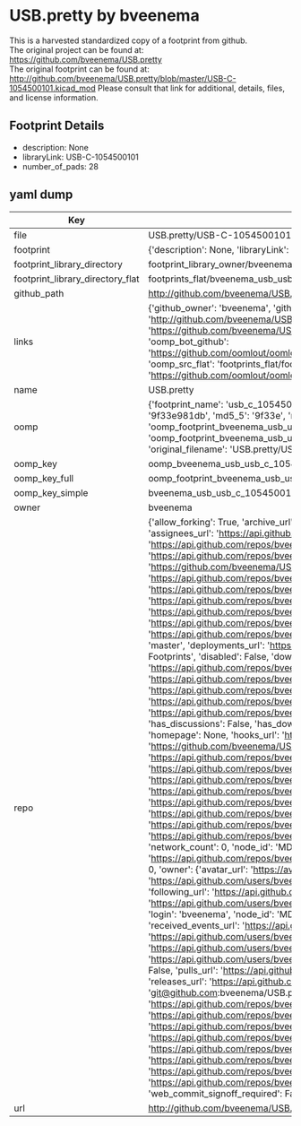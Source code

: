 # USB.pretty by bveenema  
This is a harvested standardized copy of a footprint from github.  
The original project can be found at:  
https://github.com/bveenema/USB.pretty  
The original footprint can be found at:
http://github.com/bveenema/USB.pretty/blob/master/USB-C-1054500101.kicad_mod
Please consult that link for additional, details, files, and license information.  
## Footprint Details
* description: None  
* libraryLink: USB-C-1054500101  
* number_of_pads: 28  
## yaml dump  
| Key | Value |  
| --- | --- |  
| file | USB.pretty/USB-C-1054500101.kicad_mod |  
| footprint | {'description': None, 'libraryLink': 'USB-C-1054500101', 'number_of_pads': 28} |  
| footprint_library_directory | footprint_library_owner/bveenema_USB.pretty |  
| footprint_library_directory_flat | footprints_flat/bveenema_usb_usb_c_1054500101/working |  
| github_path | http://github.com/bveenema/USB.pretty/blob/master/USB-C-1054500101.kicad_mod |  
| links | {'github_owner': 'bveenema', 'github_repo_name': 'USB.pretty', 'github_src': 'http://github.com/bveenema/USB.pretty/blob/master/USB-C-1054500101.kicad_mod', 'github_src_repo': 'https://github.com/bveenema/USB.pretty', 'oomp_bot': 'footprints/bveenema_usb_usb_c_1054500101/working', 'oomp_bot_github': 'https://github.com/oomlout/oomlout_oomp_footprint_bot/tree/main/footprints/bveenema_usb_usb_c_1054500101/working', 'oomp_src_flat': 'footprints_flat/footprints_flat/bveenema_usb_usb_c_1054500101/working', 'oomp_src_flat_github': 'https://github.com/oomlout/oomlout_oomp_footprint_src/tree/main/footprints_flat/bveenema_usb_usb_c_1054500101/working'} |  
| name | USB.pretty |  
| oomp | {'footprint_name': 'usb_c_1054500101', 'library_name': 'usb', 'md5': '9f33e981dbb543f378d76fb96cdf96a8', 'md5_10': '9f33e981db', 'md5_5': '9f33e', 'md5_6': '9f33e9', 'oomp_key': 'oomp_bveenema_usb_usb_c_1054500101', 'oomp_key_extra': 'oomp_footprint_bveenema_usb_usb_c_1054500101', 'oomp_key_full': 'oomp_footprint_bveenema_usb_usb_c_1054500101_9f33e9', 'oomp_key_simple': 'bveenema_usb_usb_c_1054500101', 'original_filename': 'USB.pretty/USB-C-1054500101.kicad_mod', 'owner_name': 'bveenema'} |  
| oomp_key | oomp_bveenema_usb_usb_c_1054500101 |  
| oomp_key_full | oomp_footprint_bveenema_usb_usb_c_1054500101 |  
| oomp_key_simple | bveenema_usb_usb_c_1054500101 |  
| owner | bveenema |  
| repo | {'allow_forking': True, 'archive_url': 'https://api.github.com/repos/bveenema/USB.pretty/{archive_format}{/ref}', 'archived': False, 'assignees_url': 'https://api.github.com/repos/bveenema/USB.pretty/assignees{/user}', 'blobs_url': 'https://api.github.com/repos/bveenema/USB.pretty/git/blobs{/sha}', 'branches_url': 'https://api.github.com/repos/bveenema/USB.pretty/branches{/branch}', 'clone_url': 'https://github.com/bveenema/USB.pretty.git', 'collaborators_url': 'https://api.github.com/repos/bveenema/USB.pretty/collaborators{/collaborator}', 'comments_url': 'https://api.github.com/repos/bveenema/USB.pretty/comments{/number}', 'commits_url': 'https://api.github.com/repos/bveenema/USB.pretty/commits{/sha}', 'compare_url': 'https://api.github.com/repos/bveenema/USB.pretty/compare/{base}...{head}', 'contents_url': 'https://api.github.com/repos/bveenema/USB.pretty/contents/{+path}', 'contributors_url': 'https://api.github.com/repos/bveenema/USB.pretty/contributors', 'created_at': '2017-07-20T18:33:29Z', 'default_branch': 'master', 'deployments_url': 'https://api.github.com/repos/bveenema/USB.pretty/deployments', 'description': 'Kicad USB Footprints', 'disabled': False, 'downloads_url': 'https://api.github.com/repos/bveenema/USB.pretty/downloads', 'events_url': 'https://api.github.com/repos/bveenema/USB.pretty/events', 'fork': False, 'forks': 0, 'forks_count': 0, 'forks_url': 'https://api.github.com/repos/bveenema/USB.pretty/forks', 'full_name': 'bveenema/USB.pretty', 'git_commits_url': 'https://api.github.com/repos/bveenema/USB.pretty/git/commits{/sha}', 'git_refs_url': 'https://api.github.com/repos/bveenema/USB.pretty/git/refs{/sha}', 'git_tags_url': 'https://api.github.com/repos/bveenema/USB.pretty/git/tags{/sha}', 'git_url': 'git://github.com/bveenema/USB.pretty.git', 'has_discussions': False, 'has_downloads': True, 'has_issues': True, 'has_pages': False, 'has_projects': True, 'has_wiki': True, 'homepage': None, 'hooks_url': 'https://api.github.com/repos/bveenema/USB.pretty/hooks', 'html_url': 'https://github.com/bveenema/USB.pretty', 'id': 97866957, 'is_template': False, 'issue_comment_url': 'https://api.github.com/repos/bveenema/USB.pretty/issues/comments{/number}', 'issue_events_url': 'https://api.github.com/repos/bveenema/USB.pretty/issues/events{/number}', 'issues_url': 'https://api.github.com/repos/bveenema/USB.pretty/issues{/number}', 'keys_url': 'https://api.github.com/repos/bveenema/USB.pretty/keys{/key_id}', 'labels_url': 'https://api.github.com/repos/bveenema/USB.pretty/labels{/name}', 'language': None, 'languages_url': 'https://api.github.com/repos/bveenema/USB.pretty/languages', 'license': None, 'merges_url': 'https://api.github.com/repos/bveenema/USB.pretty/merges', 'milestones_url': 'https://api.github.com/repos/bveenema/USB.pretty/milestones{/number}', 'mirror_url': None, 'name': 'USB.pretty', 'network_count': 0, 'node_id': 'MDEwOlJlcG9zaXRvcnk5Nzg2Njk1Nw==', 'notifications_url': 'https://api.github.com/repos/bveenema/USB.pretty/notifications{?since,all,participating}', 'open_issues': 0, 'open_issues_count': 0, 'owner': {'avatar_url': 'https://avatars.githubusercontent.com/u/6935674?v=4', 'events_url': 'https://api.github.com/users/bveenema/events{/privacy}', 'followers_url': 'https://api.github.com/users/bveenema/followers', 'following_url': 'https://api.github.com/users/bveenema/following{/other_user}', 'gists_url': 'https://api.github.com/users/bveenema/gists{/gist_id}', 'gravatar_id': '', 'html_url': 'https://github.com/bveenema', 'id': 6935674, 'login': 'bveenema', 'node_id': 'MDQ6VXNlcjY5MzU2NzQ=', 'organizations_url': 'https://api.github.com/users/bveenema/orgs', 'received_events_url': 'https://api.github.com/users/bveenema/received_events', 'repos_url': 'https://api.github.com/users/bveenema/repos', 'site_admin': False, 'starred_url': 'https://api.github.com/users/bveenema/starred{/owner}{/repo}', 'subscriptions_url': 'https://api.github.com/users/bveenema/subscriptions', 'type': 'User', 'url': 'https://api.github.com/users/bveenema'}, 'private': False, 'pulls_url': 'https://api.github.com/repos/bveenema/USB.pretty/pulls{/number}', 'pushed_at': '2017-07-21T09:47:02Z', 'releases_url': 'https://api.github.com/repos/bveenema/USB.pretty/releases{/id}', 'size': 1, 'ssh_url': 'git@github.com:bveenema/USB.pretty.git', 'stargazers_count': 0, 'stargazers_url': 'https://api.github.com/repos/bveenema/USB.pretty/stargazers', 'statuses_url': 'https://api.github.com/repos/bveenema/USB.pretty/statuses/{sha}', 'subscribers_count': 2, 'subscribers_url': 'https://api.github.com/repos/bveenema/USB.pretty/subscribers', 'subscription_url': 'https://api.github.com/repos/bveenema/USB.pretty/subscription', 'svn_url': 'https://github.com/bveenema/USB.pretty', 'tags_url': 'https://api.github.com/repos/bveenema/USB.pretty/tags', 'teams_url': 'https://api.github.com/repos/bveenema/USB.pretty/teams', 'temp_clone_token': None, 'topics': [], 'trees_url': 'https://api.github.com/repos/bveenema/USB.pretty/git/trees{/sha}', 'updated_at': '2017-07-20T18:33:29Z', 'url': 'https://api.github.com/repos/bveenema/USB.pretty', 'visibility': 'public', 'watchers': 0, 'watchers_count': 0, 'web_commit_signoff_required': False} |  
| url | http://github.com/bveenema/USB.pretty |  

